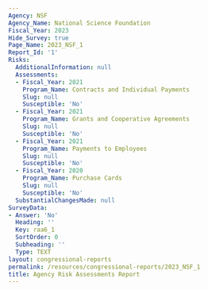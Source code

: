 ```yaml
---
Agency: NSF
Agency_Name: National Science Foundation
Fiscal_Year: 2023
Hide_Survey: true
Page_Name: 2023_NSF_1
Report_Id: '1'
Risks:
  AdditionalInformation: null
  Assessments:
  - Fiscal_Year: 2021
    Program_Name: Contracts and Individual Payments
    Slug: null
    Susceptible: 'No'
  - Fiscal_Year: 2021
    Program_Name: Grants and Cooperative Agreements
    Slug: null
    Susceptible: 'No'
  - Fiscal_Year: 2021
    Program_Name: Payments to Employees
    Slug: null
    Susceptible: 'No'
  - Fiscal_Year: 2020
    Program_Name: Purchase Cards
    Slug: null
    Susceptible: 'No'
  SubstantialChangesMade: null
SurveyData:
- Answer: 'No'
  Heading: ''
  Key: raa6_1
  SortOrder: 0
  Subheading: ''
  Type: TEXT
layout: congressional-reports
permalink: /resources/congressional-reports/2023_NSF_1
title: Agency Risk Assessments Report
---
```

